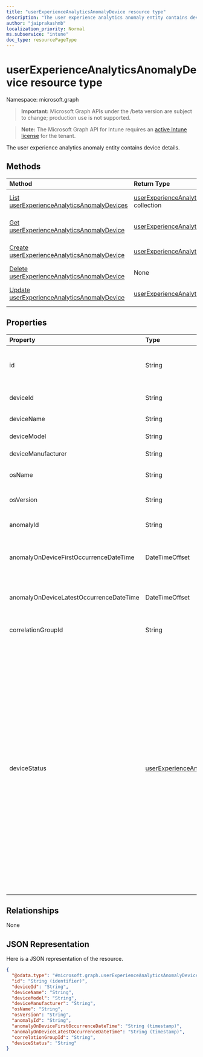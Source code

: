 ```yaml
---
title: "userExperienceAnalyticsAnomalyDevice resource type"
description: "The user experience analytics anomaly entity contains device details."
author: "jaiprakashmb"
localization_priority: Normal
ms.subservice: "intune"
doc_type: resourcePageType
---
```


# userExperienceAnalyticsAnomalyDevice resource type

Namespace: microsoft.graph
> **Important:** Microsoft Graph APIs under the /beta version are subject to change; production use is not supported.

> **Note:** The Microsoft Graph API for Intune requires an [active Intune license](https://go.microsoft.com/fwlink/?linkid=839381) for the tenant.


The user experience analytics anomaly entity contains device details.

## Methods
|Method|Return Type|Description|
|:---|:---|:---|
|[List userExperienceAnalyticsAnomalyDevices](../api/intune-devices-userexperienceanalyticsanomalydevice-list.md)|[userExperienceAnalyticsAnomalyDevice](../resources/intune-devices-userexperienceanalyticsanomalydevice.md) collection|List properties and relationships of the [userExperienceAnalyticsAnomalyDevice](../resources/intune-devices-userexperienceanalyticsanomalydevice.md) objects.|
|[Get userExperienceAnalyticsAnomalyDevice](../api/intune-devices-userexperienceanalyticsanomalydevice-get.md)|[userExperienceAnalyticsAnomalyDevice](../resources/intune-devices-userexperienceanalyticsanomalydevice.md)|Read properties and relationships of the [userExperienceAnalyticsAnomalyDevice](../resources/intune-devices-userexperienceanalyticsanomalydevice.md) object.|
|[Create userExperienceAnalyticsAnomalyDevice](../api/intune-devices-userexperienceanalyticsanomalydevice-create.md)|[userExperienceAnalyticsAnomalyDevice](../resources/intune-devices-userexperienceanalyticsanomalydevice.md)|Create a new [userExperienceAnalyticsAnomalyDevice](../resources/intune-devices-userexperienceanalyticsanomalydevice.md) object.|
|[Delete userExperienceAnalyticsAnomalyDevice](../api/intune-devices-userexperienceanalyticsanomalydevice-delete.md)|None|Deletes a [userExperienceAnalyticsAnomalyDevice](../resources/intune-devices-userexperienceanalyticsanomalydevice.md).|
|[Update userExperienceAnalyticsAnomalyDevice](../api/intune-devices-userexperienceanalyticsanomalydevice-update.md)|[userExperienceAnalyticsAnomalyDevice](../resources/intune-devices-userexperienceanalyticsanomalydevice.md)|Update the properties of a [userExperienceAnalyticsAnomalyDevice](../resources/intune-devices-userexperienceanalyticsanomalydevice.md) object.|

## Properties
|Property|Type|Description|
|:---|:---|:---|
|id|String|The unique identifier for the user experience analytics anomaly device object.|
|deviceId|String|The unique identifier of the device.|
|deviceName|String|The name of the device.|
|deviceModel|String|The model name of the device.|
|deviceManufacturer|String|The manufacturer name of the device.|
|osName|String|The name of the OS installed on the device.|
|osVersion|String|The OS version installed on the device.|
|anomalyId|String|The unique identifier of the anomaly.|
|anomalyOnDeviceFirstOccurrenceDateTime|DateTimeOffset|Indicates the first occurance date and time for the anomaly on the device.|
|anomalyOnDeviceLatestOccurrenceDateTime|DateTimeOffset|Indicates the latest occurance date and time for the anomaly on the device.|
|correlationGroupId|String|The unique identifier of the correlation group.|
|deviceStatus|[userExperienceAnalyticsDeviceStatus](../resources/intune-devices-userexperienceanalyticsdevicestatus.md)|Indicates the device status with respect to the correlation group. At risk devices are devices that share correlation group features but may not yet be affected by an anomaly, such as when a device is experiencing crashes on an application but that application has not been used on the device but is currently installed. This could lead to the device becoming anomalous if the application in question were to be used. Possible values are: anomolous, affected or atRisk. Possible values are: `anomalous`, `affected`, `atRisk`, `unknownFutureValue`.|

## Relationships
None

## JSON Representation
Here is a JSON representation of the resource.
<!-- {
  "blockType": "resource",
  "keyProperty": "id",
  "@odata.type": "microsoft.graph.userExperienceAnalyticsAnomalyDevice"
}
-->
``` json
{
  "@odata.type": "#microsoft.graph.userExperienceAnalyticsAnomalyDevice",
  "id": "String (identifier)",
  "deviceId": "String",
  "deviceName": "String",
  "deviceModel": "String",
  "deviceManufacturer": "String",
  "osName": "String",
  "osVersion": "String",
  "anomalyId": "String",
  "anomalyOnDeviceFirstOccurrenceDateTime": "String (timestamp)",
  "anomalyOnDeviceLatestOccurrenceDateTime": "String (timestamp)",
  "correlationGroupId": "String",
  "deviceStatus": "String"
}
```
